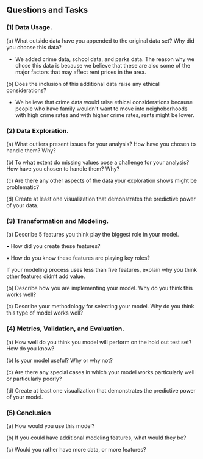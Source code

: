 ## Questions and Tasks
### (1) Data Usage.


(a) What outside data have you appended to the original data set? Why did you choose this data?

- We added crime data, school data, and parks data. The reason why we chose this data is because we believe that these are also some of the major factors that may affect rent prices in the area. 

(b) Does the inclusion of this additional data raise any ethical considerations?

- We believe that crime data would raise ethical considerations because people who have family wouldn't want to move into neighoborhoods with high crime rates and with higher crime rates, rents might be lower. 

### (2) Data Exploration.
(a) What outliers present issues for your analysis? How have you chosen to handle them? Why?


(b) To what extent do missing values pose a challenge for your analysis? How have you chosen to
handle them? Why?


(c) Are there any other aspects of the data your exploration shows might be problematic?


(d) Create at least one visualization that demonstrates the predictive power of your data.


### (3) Transformation and Modeling.
(a) Describe 5 features you think play the biggest role in your model.

• How did you create these features?

• How do you know these features are playing key roles?

If your modeling process uses less than five features, explain why you think other features didn’t
add value.


(b) Describe how you are implementing your model. Why do you think this works well?


(c) Describe your methodology for selecting your model. Why do you think this type of model works
well?


### (4) Metrics, Validation, and Evaluation.
(a) How well do you think you model will perform on the hold out test set? How do you know?


(b) Is your model useful? Why or why not?


(c) Are there any special cases in which your model works particularly well or particularly poorly?


(d) Create at least one visualization that demonstrates the predictive power of your model.


### (5) Conclusion
(a) How would you use this model?


(b) If you could have additional modeling features, what would they be?


(c) Would you rather have more data, or more features?

